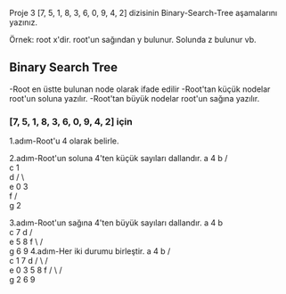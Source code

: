 Proje 3
[7, 5, 1, 8, 3, 6, 0, 9, 4, 2] dizisinin Binary-Search-Tree aşamalarını yazınız.

Örnek: root x'dir. root'un sağından y bulunur. Solunda z bulunur vb.

## Binary Search Tree
-Root en üstte bulunan node olarak ifade edilir
-Root'tan küçük nodelar root'un soluna yazılır.
-Root'tan büyük nodelar root'un sağına yazılır.

### [7, 5, 1, 8, 3, 6, 0, 9, 4, 2] için
1.adım-Root'u 4 olarak belirle.

2.adım-Root'un soluna 4'ten küçük sayıları dallandır.
 a                    4
 b                   /     
 c                  1       
 d                 /  \    
 e                0    3  
 f                    /    
 g                   2     

3.adım-Root'un sağına 4'ten büyük sayıları dallandır.
 a                      4
 b                       \
 c                        7
 d                       / \
 e                      5   8
 f                       \ / \
 g                        6   9
4.adım-Her iki durumu birleştir.
 a                      4
 b                   /     \
 c                  1       7
 d                 /  \    / \
 e                0    3  5   8
 f                    /    \ / \
 g                   2      6   9
